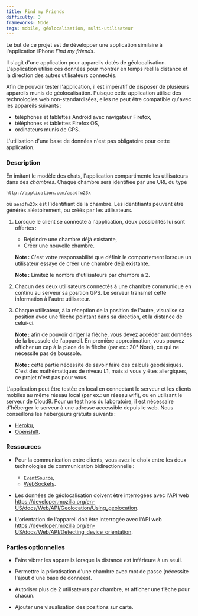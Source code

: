 ```yaml
---
title: Find my Friends
difficulty: 3
frameworks: Node
tags: mobile, géolocalisation, multi-utilisateur
---
```


Le but de ce projet est de développer une application similaire à
l'application iPhone *Find my friends*.

Il s'agit d'une application pour appareils dotés de
géolocalisation. L'application utilise ces données pour montrer en
temps réel la distance et la direction des autres utilisateurs
connectés.

Afin de pouvoir tester l'application, il est impératif de disposer de
plusieurs appareils munis de géolocalisation. Puisque cette
application utilise des technologies web non-standardisées, elles ne
peut être compatible qu'avec les appareils suivants :

- téléphones et tablettes Android avec navigateur Firefox,
- téléphones et tablettes Firefox OS,
- ordinateurs munis de GPS.

L'utilisation d'une base de données n'est pas obligatoire pour cette
application.

### Description

En imitant le modèle des chats, l'application compartimente les
utilisateurs dans des *chambres*. Chaque chambre sera identifiée par
une URL du type

~~~
http://application.com/aeadfw23x
~~~

où `aeadfw23x` est l'identifiant de la chambre. Les identifiants
peuvent être générés aléatoirement, ou créés par les utilisateurs.

1. Lorsque le client se connecte à l'application, deux possibilités lui
   sont offertes :
   
   - Rejoindre une chambre déjà existante,
   - Créer une nouvelle chambre.
   
   **Note :** C'est votre responsabilité que définir le comportement
   lorsque un utilisateur essaye de créer une chambre déjà existante.

   **Note :** Limitez le nombre d'utilisateurs par chambre à 2.

2. Chacun des deux utilisateurs connectés à une chambre communique en
   continu au serveur sa position GPS. Le serveur transmet cette
   information à l'autre utilisateur.

3. Chaque utilisateur, à la réception de la position de l'autre,
   visualise sa position avec une flèche pointant dans sa direction,
   et la distance de celui-ci.
   
   **Note :** afin de pouvoir diriger la flèche, vous devez accéder
   aux données de la boussole de l'appareil. En première
   approximation, vous pouvez afficher un cap à la place de la flèche
   (par ex.: 20° Nord), ce qui ne nécessite pas de boussole.
   
   **Note :** cette partie nécessite de savoir faire des calculs
   géodésiques. C'est des mathématiques de niveau L1, mais si vous y
   êtes allergiques, ce projet n'est pas pour vous.

L'application peut être testée en local en connectant le serveur et
les clients mobiles au même réseau local (par ex.: un réseau wifi), ou
en utilisant le serveur de Cloud9. Pour un test hors du laboratoire,
il est nécessaire d'héberger le serveur à une adresse accessible
depuis le web. Nous conseillons les hébergeurs gratuits suivants :

- [Heroku](https://heroku.com),
- [Openshift](https://openshift.com).


### Ressources

- Pour la communication entre clients, vous avez le choix entre les
  deux technologies de communication bidirectionnelle :
  
  - [`EventSource`](https://developer.mozilla.org/docs/Web/API/EventSource),
  - [WebSockets](https://developer.mozilla.org/en/docs/WebSockets).

- Les données de géolocalisation doivent être interrogées avec l'API
  web
  <https://developer.mozilla.org/en-US/docs/Web/API/Geolocation/Using_geolocation>.

- L'orientation de l'appareil doit être interrogée avec l'API web
  <https://developer.mozilla.org/en-US/docs/Web/API/Detecting_device_orientation>.


### Parties optionnelles

- Faire vibrer les appareils lorsque la distance est inférieure à un
  seuil.

- Permettre la privatisation d'une chambre avec mot de passe
  (nécessite l'ajout d'une base de données).

- Autoriser plus de 2 utilisateurs par chambre, et afficher une flèche
  pour chacun.

- Ajouter une visualisation des positions sur carte.
